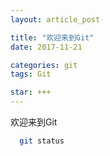 ```yaml
---
layout: article_post

title: "欢迎来到Git"
date: 2017-11-21

categories: git
tags: Git

star: +++
---
```


欢迎来到Git

```bash
  git status
```

